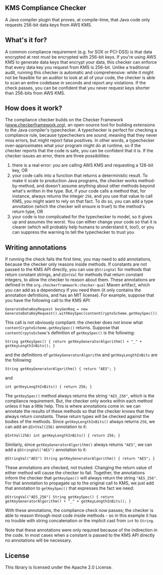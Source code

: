 ## KMS Compliance Checker

A Java compiler plugin that proves, at compile-time, that Java code only requests 256-bit data keys from AWS KMS.

## What's it for?

A common compliance requirement (e.g. for SOX or PCI-DSS) is that data encrypted at rest must be encrypted with 256-bit keys. If you're using AWS KMS to generate data keys that encrypt your data, this checker can enforce that every data key you request from KMS is 256-bit. Unlike a traditional audit, running this checker is automatic and comprehensive: while it might not be feasible for an auditor to look at all of your code, the checker is able to scan an entire codebase in seconds and report any violations. If the check passes, you can be confident that you never request keys shorter than 256-bits from AWS KMS.

## How does it work?

The compliance checker builds on the Checker Framework (www.checkerframework.org), an open-source tool for building extensions to the Java compiler's typechecker. A typechecker is perfect for checking a compliance rule, because typecheckers are *sound*, meaning that they never miss errors, but might report false positives. In other words, a typechecker over-approximates what your program might do at runtime, so if the checker reports that the code is safe, you can be confident that it is. If the checker issues an error, there are three possibilities:
1. there is a real error: you are calling AWS KMS and requesting a 128-bit key, OR
2. your code calls into a function that returns a deterministic result. To make it scale to production Java programs, the checker works method-by-method, and doesn't assume anything about other methods beyond what's written in the type. But, if your code calls a method that, for instance, always returns the integer `256`, and you use that value to call KMS, you might want to rely on that fact. To do so, you can add a type annotation (which the checker will ensure is true!) to the method's return type, OR
3. your code is too complicated for the typechecker to model, so it gives up and assumes the worst. You can either change your code so that it is clearer (which will probably help humans to understand it, too!), or you can suppress the warning to tell the typechecker to trust you

## Writing annotations

If running the check fails the first time, you may need to add annotations, because the checker only reasons inside methods. If constants are not passed to the KMS API directly, you can use `@StringVal` for methods that return constant strings, and `@IntVal` for methods that return constant integers, to allow the checker to reason about them. These annotations are defined in the `org.checkerframework:checker-qual` Maven artifact, which you can add as a dependency if you need them (it only contains the annotation definitions, and has an MIT license). For example, suppose that you have the following call to the KMS API:

```
GenerateDataKeyRequest keyGenReq = new GenerateDataKeyRequest().withKeySpec(contentCryptoScheme.getKeySpec());
```

This call is not obviously compliant: the checker does not know what `contentCryptoScheme.getKeySpec()` returns. Suppose that `contentCrpytoScheme`'s definition of `getKeySpec()` is the following:

```
String getKeySpec() { return getKeyGeneratorAlgorithm() + "_" + getKeyLengthInBits(); }
```

and the definitions of `getKeyGeneratorAlgorithm` and `getKeyLengthInBits` are the following:

```
String getKeyGeneratorAlgorithm() { return "AES"; }
```
and

```
int getKeyLengthInBits() { return 256; }
```

The `getKeySpec()` method always returns the string `"AES_256"`, which is the compliance requirement. But, the checker only works within each method unless it has a little help. This is where annotations come in: we can annotate the results of these methods so that the checker knows that they always return constants. These return types will be checked against the bodies of the methods. Since `getKeyLengthInBits()` always returns `256`, we can add an `@IntVal(256)` annotation to it:

```
@IntVal(256) int getKeyLengthInBits() { return 256; }
```

Similarly, since `getKeyGeneratorAlgorithm()` always returns `"AES"`, we can add a `@StringVal("AES")` annotation to it:

```
@StringVal("AES") String getKeyGeneratorAlgorithm() { return "AES"; }
```

These annotations are checked, not trusted. Changing the return value of either method will cause the checker to fail. Together, the annotations inform the checker that `getKeySpec()` will always return the string `"AES_256"`. For that annotation to propagate up to the original call to KMS, we just add that annotation to `getKeySpec()` that expresses the fact we need:

```
@StringVal("AES_256") String getKeySpec() { return getKeyGeneratorAlgorithm() + "_" + getKeyLengthInBits(); }
```

With these annotations, the compliance check now passes; the checker is able to reason through most code inside methods - so in this example it has no trouble with string concatenation or the implicit cast from `int` to `String`.

Note that these annotations were only required because of the indirection in the code. In most cases when a constant is passed to the KMS API directly no annotations will be necessary.

## License

This library is licensed under the Apache 2.0 License. 
